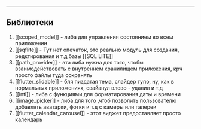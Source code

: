 
----
## Библиотеки

1. [[scoped_model]] - либа для управления состоянием во всем приложении
2. [[sqflite]] - Тут нет опечаток, это реально модуль для создания, редктирования и т.д базы [[SQL LITE]]
3. [[path_provider]] - эта либа нужна для того, чтобы взаимодействовать с внутреннем хранилищем приложения, крч просто файлы туда сохранять 
4. [[flutter_slidable]] - бля пиздатая тема, слайдер тупо, ну, как в нормальных приложениях, свайанул влево - удалил и т.д
5. [[intl]] - либа с функциями для форматирования даты и времени
6. [[image_picker]] - либа для того ,чтоб позволить пользователю добавлять аватарки, фотки и т.д с камеры или галереи
7. [[flutter_calendar_carousel]] - этот виджет предоставляет просто календарь 